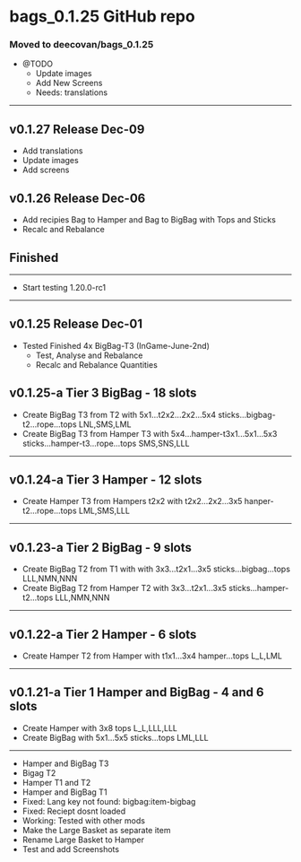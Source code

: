 # bags_0.1.25 GitHub repo
### Moved to deecovan/bags_0.1.25
* @TODO
    * Update images
    * Add New Screens
    * Needs: translations
-----------
## v0.1.27 Release Dec-09
- Add translations
- Update images
- Add screens
## v0.1.26 Release Dec-06
- Add recipies Bag to Hamper and Bag to BigBag with Tops and Sticks
- Recalc and Rebalance
## Finished
-----------
- Start testing 1.20.0-rc1
-----------
## v0.1.25 Release Dec-01
- Tested Finished 4x BigBag-T3 (InGame-June-2nd)
    - Test, Analyse and Rebalance
    - Recalc and Rebalance Quantities
## v0.1.25-a  Tier 3 BigBag - 18 slots
- Create BigBag T3 from T2 with 5x1...t2x2...2x2...5x4 sticks...bigbag-t2...rope...tops LNL,SMS,LML
- Create BigBag T3 from Hamper T3 with 5x4...hamper-t3x1...5x1...5x3 sticks...hamper-t3...rope...tops SMS,SNS,LLL
-----------
## v0.1.24-a Tier 3 Hamper - 12 slots
- Create Hamper T3 from Hampers t2x2 with t2x2...2x2...3x5 hanper-t2...rope...tops LML,SMS,LLL
-----------
## v0.1.23-a Tier 2 BigBag - 9 slots
- Create BigBag T2 from T1 with with 3x3...t2x1...3x5 sticks...bigbag...tops LLL,NMN,NNN
- Create BigBag T2 from Hamper T2 with 3x3...t2x1...3x5 sticks...hamper-t2...tops LLL,NMN,NNN
-----------
## v0.1.22-a Tier 2 Hamper - 6 slots
- Create Hamper T2 from Hamper with t1x1...3x4 hamper...tops L_L,LML
-----------
## v0.1.21-a Tier 1 Hamper and BigBag - 4 and 6 slots
- Create Hamper with 3x8 tops L_L,LLL,LLL
- Create BigBag with 5x1...5x5 sticks...tops LML,LLL
-----------
- Hamper and BigBag T3
- Bigag T2
- Hamper T1 and T2
- Hamper and BigBag T1
- Fixed: Lang key not found: bigbag:item-bigbag
- Fixed: Reciept dosnt loaded
- Working: Tested with other mods 
- Make the Large Basket as separate item
- Rename Large Basket to Hamper
- Test and add Screenshots

